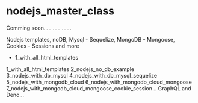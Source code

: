 # nodejs_master_class
Comming soon.....
  .....
      ......
      
Nodejs templates, noDB, Mysql - Sequelize, MongoDB - Mongoose, Cookies - Sessions and more

 - 1_with_all_html_templates
 
1_with_all_html_templates
2_nodejs_no_db_example
3_nodejs_with_db_mysql
4_nodejs_with_db_mysql_sequelize
5_nodejs_with_mongodb_cloud
6_nodejs_with_mongodb_cloud_mongoose
7_nodejs_with_mongodb_cloud_mongoose_cookie_session
.. GraphQL and Deno...

